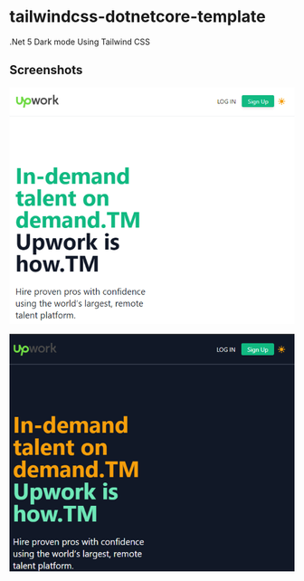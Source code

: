 # tailwindcss-dotnetcore-template
.Net 5 Dark mode Using Tailwind CSS



## Screenshots

![App Screenshot](https://raw.githubusercontent.com/rahathosen/tailwindcss-dotnetcore-template/ref/light.PNG)

![App Screenshot](https://raw.githubusercontent.com/rahathosen/tailwindcss-dotnetcore-template/ref/dark.png)
